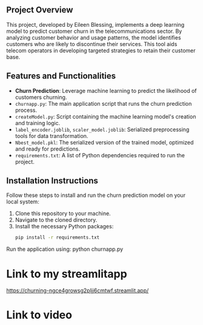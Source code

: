 ## Project Overview
This project, developed by Eileen Blessing, implements a deep learning model to predict customer churn in the telecommunications sector. By analyzing customer behavior and usage patterns, the model identifies customers who are likely to discontinue their services. This tool aids telecom operators in developing targeted strategies to retain their customer base.

## Features and Functionalities
- **Churn Prediction**: Leverage machine learning to predict the likelihood of customers churning.
- `churnapp.py`: The main application script that runs the churn prediction process.
- `createModel.py`: Script containing the machine learning model's creation and training logic.
- `label_encoder.joblib`, `scaler_model.joblib`: Serialized preprocessing tools for data transformation.
- `Nbest_model.pkl`: The serialized version of the trained model, optimized and ready for predictions.
- `requirements.txt`: A list of Python dependencies required to run the project.

## Installation Instructions
Follow these steps to install and run the churn prediction model on your local system:

1. Clone this repository to your machine.
2. Navigate to the cloned directory.
3. Install the necessary Python packages:
   ```bash
   pip install -r requirements.txt

Run the application using: python churnapp.py

# Link to my streamlitapp
https://churning-ngce4growsg2pljj6cmtwf.streamlit.app/

# Link to video
